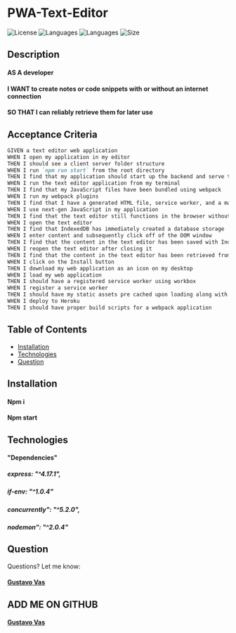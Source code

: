 # PWA-Text-Editor

![License](https://img.shields.io/github/license/gugacorchog/PWA-Text-Editor)
![Languages](https://img.shields.io/github/languages/top/gugacorchog/PWA-Text-Editor?color=black)
![Languages](https://img.shields.io/github/languages/count/gugacorchog/PWA-Text-Editor)
![Size](https://img.shields.io/github/repo-size/gugacorchog/PWA-Text-Editor?color=red)


## Description

#### AS A developer
#### I WANT to create notes or code snippets with or without an internet connection
#### SO THAT I can reliably retrieve them for later use


## Acceptance Criteria

```md
GIVEN a text editor web application
WHEN I open my application in my editor
THEN I should see a client server folder structure
WHEN I run `npm run start` from the root directory
THEN I find that my application should start up the backend and serve the client
WHEN I run the text editor application from my terminal
THEN I find that my JavaScript files have been bundled using webpack
WHEN I run my webpack plugins
THEN I find that I have a generated HTML file, service worker, and a manifest file
WHEN I use next-gen JavaScript in my application
THEN I find that the text editor still functions in the browser without errors
WHEN I open the text editor
THEN I find that IndexedDB has immediately created a database storage
WHEN I enter content and subsequently click off of the DOM window
THEN I find that the content in the text editor has been saved with IndexedDB
WHEN I reopen the text editor after closing it
THEN I find that the content in the text editor has been retrieved from our IndexedDB
WHEN I click on the Install button
THEN I download my web application as an icon on my desktop
WHEN I load my web application
THEN I should have a registered service worker using workbox
WHEN I register a service worker
THEN I should have my static assets pre cached upon loading along with subsequent pages and static assets
WHEN I deploy to Heroku
THEN I should have proper build scripts for a webpack application
```
    

## Table of Contents 

- [Installation](#installation)
- [Technologies](#Technologies)
- [Question](#question) 
 

## Installation

#### Npm i
#### Npm start


## Technologies

#### "Dependencies" 
##### express: "^4.17.1",
##### if-env: "^1.0.4"
##### concurrently": "^5.2.0",
##### nodemon": "^2.0.4"



## Question
Questions? Let me know:  

#### [Gustavo Vas](mailto:gugacorchog@gmail.com)

##
## ADD ME ON GITHUB 
#### [Gustavo Vas](https://github.com/gugacorchog)
